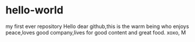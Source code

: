 # hello-world
my first ever repository
Hello dear github,this is the warm being who enjoys peace,loves good company,lives for good content and great food.
xoxo,
M
